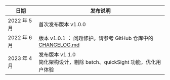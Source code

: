 | 日期         | 发布说明                                                                                                                                                                 |
| ------------ | ------------------------------------------------------------------------------------------------------------------------------------------------------------------------ |
| 2022 年 5 月 | 首次发布版本 v1.0.0                                                                                                                                                      |
| 2022 年 6 月 | 版本 v1.0.1 ： 问题修护。请参考 GitHub 仓库中的[CHANGELOG.md](https://github.com/awslabs/quantum-computing-exploration-for-drug-discovery-on-aws/blob/main/CHANGELOG.md) |
| 2023 年 4 月 | 发布版本 v1.1.0 <br>简化架构设计，剔除 batch、quickSight 功能，优化用户体验                                                                                              |
